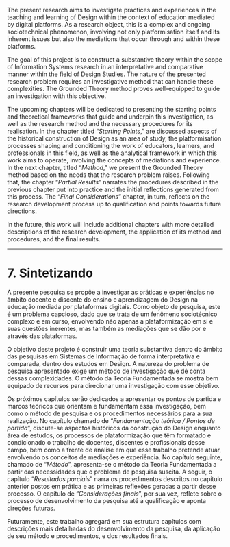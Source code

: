 The present research aims to investigate practices and experiences in the teaching and learning of Design within the context of education mediated by digital platforms. As a research object, this is a complex and ongoing sociotechnical phenomenon, involving not only platformisation itself and its inherent issues but also the mediations that occur through and within these platforms.

The goal of this project is to construct a substantive theory within the scope of Information Systems research in an interpretative and comparative manner within the field of Design Studies. The nature of the presented research problem requires an investigative method that can handle these complexities. The Grounded Theory method proves well-equipped to guide an investigation with this objective.

The upcoming chapters will be dedicated to presenting the starting points and theoretical frameworks that guide and underpin this investigation, as well as the research method and the necessary procedures for its realisation. In the chapter titled “_Starting Points_,” are discussed aspects of the historical construction of Design as an area of study, the platformisation processes shaping and conditioning the work of educators, learners, and professionals in this field, as well as the analytical framework in which this work aims to operate, involving the concepts of mediations and experience. In the next chapter, titled “_Method_,” we present the Grounded Theory method based on the needs that the research problem raises. Following that, the chapter “_Partial Results_” narrates the procedures described in the previous chapter put into practice and the initial reflections generated from this process. The “_Final Considerations_” chapter, in turn, reflects on the research development process up to qualification and points towards future directions.

In the future, this work will include additional chapters with more detailed descriptions of the research development, the application of its method and procedures, and the final results.

---
# 7. Sintetizando
A presente pesquisa se propõe a investigar as práticas e experiências no âmbito docente e discente do ensino e aprendizagem do Design na educação mediada por plataformas digitais. Como objeto de pesquisa, este é um problema capcioso, dado que se trata de um fenômeno sociotécnico complexo e em curso, envolvendo não apenas a plataformização em si e suas questões inerentes, mas também as mediações que se dão por e através das plataformas.

O objetivo deste projeto é construir uma teoria substantiva dentro do âmbito das pesquisas em Sistemas de Informação de forma interpretativa e comparada, dentro dos estudos em Design. A natureza do problema de pesquisa apresentado exige um método de investigação que dê conta dessas complexidades. O método da Teoria Fundamentada se mostra bem equipado de recursos para direcionar uma investigação com esse objetivo.

Os próximos capítulos serão dedicados a apresentar os pontos de partida e marcos teóricos que orientam e fundamentam essa investigação, bem como o método de pesquisa e os procedimentos necessários para a sua realização. No capítulo chamado de “_Fundamentação teórica / Pontos de partida_”, discute-se aspectos históricos da construção do Design enquanto área de estudos, os processos de plataformização que têm formatado e condicionado o trabalho de docentes, discentes e profissionais desse campo, bem como a frente de análise em que esse trabalho pretende atuar, envolvendo os conceitos de mediações e experiência. No capítulo seguinte, chamado de “_Método_”, apresenta-se o método da Teoria Fundamentada a partir das necessidades que o problema de pesquisa suscita. A seguir, o capítulo “_Resultados parciais_” narra os procedimentos descritos no capítulo anterior postos em prática e as primeiras reflexões geradas a partir desse processo. O capítulo de “_Considerações finais_”, por sua vez, reflete sobre o processo de desenvolvimento da pesquisa até a qualificação e aponta direções futuras.

Futuramente, este trabalho agregará em sua estrutura capítulos com descrições mais detalhadas do desenvolvimento da pesquisa, da aplicação de seu método e procedimentos, e dos resultados finais.